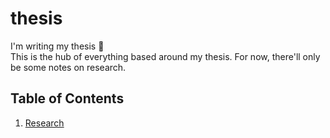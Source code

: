 # thesis
I'm writing my thesis 🎉  
This is the hub of everything based around my thesis. For now, there'll only be some notes on research.

## Table of Contents
1. [Research](research/RESEARCH.md)
